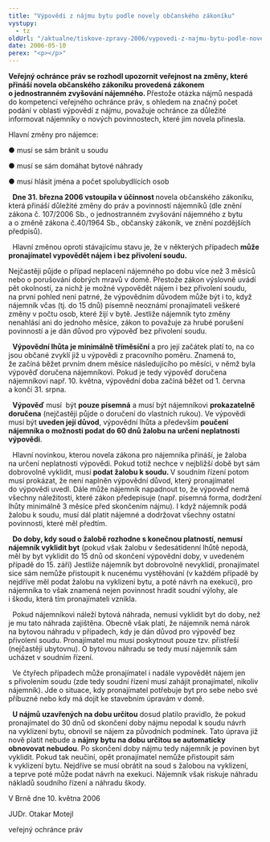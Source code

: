 ```yaml
---
title: "Výpovědi z nájmu bytu podle novely občanského zákoníku"
vystupy:
  - tz
oldUrl: "/aktualne/tiskove-zpravy-2006/vypovedi-z-najmu-bytu-podle-novely-obcanskeho-zakoniku"
date: 2006-05-10
perex: "<p></p>"
---
```


<!-- imported from the old website -->

<p><strong>Veřejný ochránce práv se rozhodl upozornit veřejnost na změny, které přináší novela občanského zákoníku provedená zákonem o jednostranném zvyšování nájemného. </strong>Přestože otázka nájmů nespadá do kompetencí veřejného ochránce práv, s ohledem na značný počet podání v oblasti výpovědí z nájmu, považuje ochránce za důležité informovat nájemníky o nových povinnostech, které jim novela přinesla.<b><p></p></b></p><p>Hlavní změny pro nájemce:<p></p></p><p>● musí se sám bránit u soudu<p></p></p><p>● musí se sám domáhat bytové náhrady<p></p></p><p>● musí hlásit jména a počet spolubydlících osob<p></p></p><p>  <b>Dne 31. března 2006 vstoupila v účinnost </b>novela občanského zákoníku, která přináší důležité změny do práv a povinností nájemníků (dle znění zákona č. 107/2006 Sb., o jednostranném zvyšování nájemného z bytu a o změně zákona č.40/1964 Sb., občanský zákoník, ve znění pozdějších předpisů).<b><p></p></b></p><p>  Hlavní změnou oproti stávajícímu stavu je, že v některých případech <b>může pronajímatel vypovědět nájem i bez přivolení soudu.</b><p></p></p><p>Nejčastěji půjde o případ neplacení nájemného po dobu více než 3 měsíců nebo o porušování dobrých mravů v domě. Přestože zákon výslovně uvádí pět okolností, za nichž je možné vypovědět nájem i bez přivolení soudu, na první pohled není patrné, že výpovědním důvodem může být i to, když nájemník včas (tj. do 15 dnů) písemně neoznámí pronajímateli veškeré změny v počtu osob, které žijí v bytě. Jestliže nájemník tyto změny nenahlásí ani do jednoho měsíce, zákon to považuje za hrubé porušení povinností a je dán důvod pro výpověď bez přivolení soudu.<p></p></p><p>  <b>Výpovědní lhůta je minimálně tříměsíční</b> a pro její začátek platí to, na co jsou občané zvyklí již u výpovědi z pracovního poměru. Znamená to, že začíná běžet prvním dnem měsíce následujícího po měsíci, v němž byla výpověď doručena nájemníkovi. Pokud je tedy výpověď doručena nájemníkovi např. 10. května, výpovědní doba začíná běžet od 1. června a končí 31. srpna.<p></p></p><p>  <b>Výpověď</b> musí  být <b>pouze písemná</b> a musí být nájemníkovi <b>prokazatelně doručena</b> (nejčastěji půjde o doručení do vlastních rukou). Ve výpovědi musí být <b>uveden její důvod</b>, výpovědní lhůta a především <b>poučení nájemníka o možnosti podat do 60 dnů žalobu na určení neplatnosti výpovědi</b>.<p></p></p><p>  Hlavní novinkou, kterou novela zákona pro nájemníka přináší, je žaloba na určení neplatnosti výpovědi. Pokud totiž nechce v nejbližší době byt sám dobrovolně vyklidit, musí <b>podat žalobu k soudu. </b>V soudním řízení potom musí prokázat, že není naplněn výpovědní důvod, který pronajímatel do výpovědi uvedl. Dále může nájemník napadnout to, že výpověď nemá všechny náležitosti, které zákon předepisuje (např. písemná forma, dodržení lhůty minimálně 3 měsíce před skončením nájmu). I když nájemník podá žalobu k soudu, musí dál platit nájemné a dodržovat všechny ostatní povinnosti, které měl předtím.<p></p></p><p>  <b>Do doby, kdy soud o žalobě rozhodne s konečnou platností, nemusí nájemník vyklidit byt</b> (pokud však žalobu v šedesátidenní lhůtě nepodá, měl by byt vyklidit do 15 dnů od skončení výpovědní doby, v uvedeném případě do 15. září) Jestliže nájemník byt dobrovolně nevyklidí, pronajímatel sice sám nemůže přistoupit k nucenému vystěhování (v každém případě by nejdříve měl podat žalobu na vyklizení bytu, a poté návrh na exekuci), pro nájemníka to však znamená nejen povinnost hradit soudní výlohy, ale i škodu, která tím pronajímateli vznikla.<p></p></p><p>  Pokud nájemníkovi náleží bytová náhrada, nemusí vyklidit byt do doby, než je mu tato náhrada zajištěna. Obecně však platí, že nájemník nemá nárok na bytovou náhradu v případech, kdy je dán důvod pro výpověď bez přivolení soudu. Pronajímatel mu musí poskytnout pouze tzv. přístřeší (nejčastěji ubytovnu). O bytovou náhradu se tedy musí nájemník sám ucházet v soudním řízení.<p></p></p><p>  Ve čtyřech případech může pronajímatel i nadále vypovědět nájem jen s přivolením soudu (zde tedy soudní řízení musí zahájit pronajímatel, nikoliv nájemník). Jde o situace, kdy pronajímatel potřebuje byt pro sebe nebo své příbuzné nebo kdy má dojít ke stavebním úpravám v domě.<p></p></p><p>  <b>U nájmů uzavřených na dobu určitou</b> dosud platilo pravidlo, že pokud pronajímatel do 30 dnů od skončení doby nájmu nepodal k soudu návrh na vyklizení bytu, obnovil se nájem za původních podmínek. Tato úprava již nově platit nebude a <b>nájmy bytu na dobu určitou se automaticky obnovovat nebudou</b>. Po skončení doby nájmu tedy nájemník je povinen byt vyklidit. Pokud tak neučiní, opět pronajímatel nemůže přistoupit sám k vyklizení bytu. Nejdříve se musí obrátit na soud s žalobou na vyklizení, a teprve poté může podat návrh na exekuci. Nájemník však riskuje náhradu nákladů soudního řízení a náhradu škody.<p></p></p><p>V Brně dne 10. května 2006<p></p></p><p>JUDr. Otakar Motejl<p></p></p><p>veřejný ochránce práv<p></p></p>
